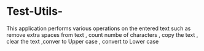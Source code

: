 # Test-Utils-
This application performs various operations on the entered text such as remove extra spaces from text , count numbe of characters , copy the text , clear the text ,conver to Upper case , convert to Lower case 
